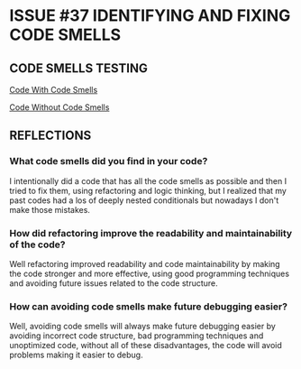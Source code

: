 # ISSUE #37 IDENTIFYING AND FIXING CODE SMELLS

## CODE SMELLS TESTING

[Code With Code Smells](code-smells-examples.js)

[Code Without Code Smells](code-smells-corrections.js)

## REFLECTIONS

### What code smells did you find in your code?

I intentionally did a code that has all the code smells as possible and then
I tried to fix them, using refactoring and logic thinking, but I realized that
my past codes had a los of deeply nested conditionals but nowadays I don't
make those mistakes.

### How did refactoring improve the readability and maintainability of the code?

Well refactoring improved readability and code maintainability by making the
code stronger and more effective, using good programming techniques and
avoiding future issues related to the code structure.

### How can avoiding code smells make future debugging easier?

Well, avoiding code smells will always make future debugging easier by
avoiding incorrect code structure, bad programming techniques and
unoptimized code, without all of these disadvantages, the code will
avoid problems making it easier to debug.
